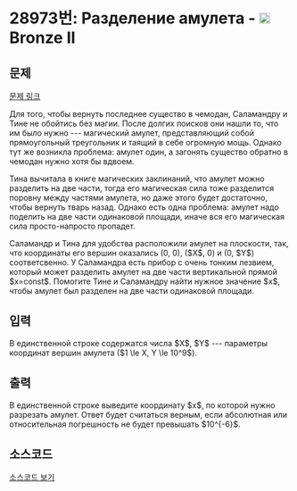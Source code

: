 # 28973번: Разделение амулета - <img src="https://static.solved.ac/tier_small/4.svg" style="height:20px" /> Bronze II

<!-- performance -->

<!-- 문제 제출 후 깃허브에 푸시를 했을 때 제출한 코드의 성능이 입력될 공간입니다.-->

<!-- end -->

## 문제

[문제 링크](https://boj.kr/28973)


<p>Для того, чтобы вернуть последнее существо в чемодан, Саламандру и Тине не обойтись без магии. После долгих поисков они нашли то, что им было нужно --- магический амулет, представляющий собой прямоугольный треугольник и таящий в себе огромную мощь. Однако тут же возникла проблема: амулет один, а загонять существо обратно в чемодан нужно хотя бы вдвоем. </p>

<p>Тина вычитала в книге магических заклинаний, что амулет можно разделить на две части, тогда его магическая сила тоже разделится поровну между частями амулета, но даже этого будет достаточно, чтобы вернуть тварь назад. Однако есть одна проблема: амулет надо поделить на две части одинаковой площади, иначе вся его магическая сила просто-напросто пропадет. </p>

<p>Саламандр и Тина для удобства расположили амулет на плоскости, так, что координаты его вершин оказались (0, 0), ($X$, 0) и (0, $Y$) соответсвенно. У Саламандра есть прибор с очень тонким лезвием, который может разделить амулет на две части вертикальной прямой $x=const$. Помогите Тине и Саламандру найти нужное значение $x$, чтобы амулет был разделен на две части одинаковой площади. </p>



## 입력


<p>В единственной строке содержатся числа $X$, $Y$ --- параметры координат вершин амулета ($1 \le X, Y \le 10^9$).</p>



## 출력


<p>В единственной строке выведите координату $x$, по которой нужно разрезать амулет. Ответ будет считаться верным, если абсолютная или относительная погрешность не будет превышать $10^{-6}$.</p>



## 소스코드

[소스코드 보기](Разделение%20амулета.py)